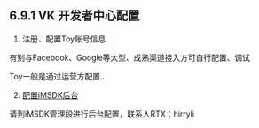 ## 6.9.1 VK 开发者中心配置

1. 注册、配置Toy账号信息

 有别与Facebook、Google等大型、成熟渠道接入方可自行配置、调试

 Toy一般是通过运营方配置...



2. [配置iMSDK后台](Sever/README.md)

 请到iMSDK管理段进行后台配置，联系人RTX：hirryli